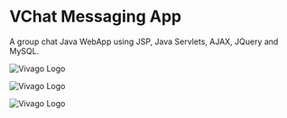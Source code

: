 # VChat Messaging App


A group chat Java WebApp using JSP, Java Servlets, AJAX, JQuery and MySQL.

![Vivago Logo](https://github.com/sgrmshrsm7/webprogramminglab/blob/master/sem4/VChat/Screenshots/signup.png)


![Vivago Logo](https://github.com/sgrmshrsm7/webprogramminglab/blob/master/sem4/VChat/Screenshots/login.png)


![Vivago Logo](https://github.com/sgrmshrsm7/webprogramminglab/blob/master/sem4/VChat/Screenshots/main.png)
